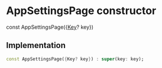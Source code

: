 


# AppSettingsPage constructor






const
AppSettingsPage(\{[Key](https://api.flutter.dev/flutter/foundation/Key-class.html)? key})





## Implementation

```dart
const AppSettingsPage({Key? key}) : super(key: key);
```







